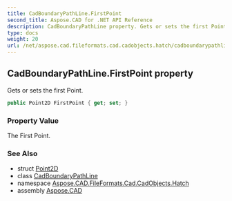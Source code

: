 ```yaml
---
title: CadBoundaryPathLine.FirstPoint
second_title: Aspose.CAD for .NET API Reference
description: CadBoundaryPathLine property. Gets or sets the first Point
type: docs
weight: 20
url: /net/aspose.cad.fileformats.cad.cadobjects.hatch/cadboundarypathline/firstpoint/
---
```

## CadBoundaryPathLine.FirstPoint property

Gets or sets the first Point.

```csharp
public Point2D FirstPoint { get; set; }
```

### Property Value

The First Point.

### See Also

* struct [Point2D](../../point2d/)
* class [CadBoundaryPathLine](../)
* namespace [Aspose.CAD.FileFormats.Cad.CadObjects.Hatch](../../cadboundarypathline/)
* assembly [Aspose.CAD](../../../)


